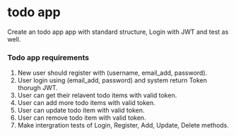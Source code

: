 # todo app
Create an todo app app with standard structure, Login with JWT and test as well.


### Todo app requirements

1. New user should register with (username, email_add, password).
2. User login using (email_add, password) and system return Token thorugh JWT.
3. User can get their relavent todo items with valid token. 
4. User can add more todo items with valid token.
5. User can update todo item with valid token.
6. User can remove todo item with valid token.
7. Make intergration tests of Login, Register, Add, Update, Delete methods.
